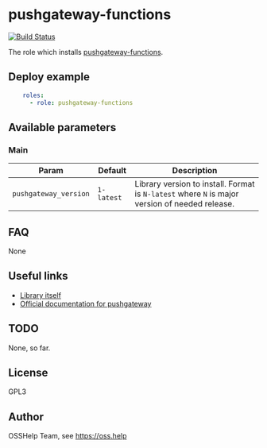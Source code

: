 # pushgateway-functions

[![Build Status](https://drone.osshelp.ru/api/badges/ansible/pushgateway-functions/status.svg)](https://drone.osshelp.ru/ansible/pushgateway-functions)

The role which installs [pushgateway-functions](https://github.com/OSSHelp/pushgateway-functions).

## Deploy example

```yaml
    roles:
      - role: pushgateway-functions
```

## Available parameters

### Main

| Param | Default | Description |
| -------- | -------- | -------- |
| `pushgateway_version` | `1-latest` | Library version to install. Format is `N-latest` where `N` is major version of needed release.  |

## FAQ

None

## Useful links

- [Library itself](https://github.com/OSSHelp/pushgateway-functions)
- [Official documentation for pushgateway](https://github.com/prometheus/pushgateway)

## TODO

None, so far.

## License

GPL3

## Author

OSSHelp Team, see <https://oss.help>
